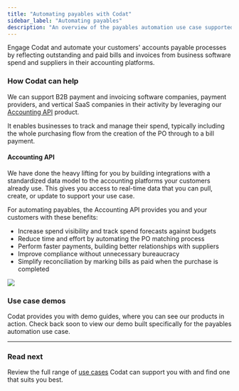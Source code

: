 ```yaml
---
title: "Automating payables with Codat"
sidebar_label: "Automating payables"
description: "An overview of the payables automation use case supported by Codat"
---
```


Engage Codat and automate your customers' accounts payable processes by reflecting outstanding and paid bills and invoices from business software spend and suppliers in their accounting platforms.

### How Codat can help

We can support B2B payment and invoicing software companies, payment providers, and vertical SaaS companies in their activity by leveraging our [Accounting API](/accounting-api/overview) product. 

It enables businesses to track and manage their spend, typically including the whole purchasing flow from the creation of the PO through to a bill payment.

#### Accounting API

We have done the heavy lifting for you by building integrations with a standardized data model to the accounting platforms your customers already use. This gives you access to real-time data that you can pull, create, or update to support your use case.

For automating payables, the Accounting API provides you and your customers with these benefits:

- Increase spend visibility and track spend forecasts against budgets
- Reduce time and effort by automating the PO matching process
- Perform faster payments, building better relationships with suppliers
- Improve compliance without unnecessary bureaucracy
- Simplify reconciliation by marking bills as paid when the purchase is completed

![](/img/use-cases/summary-pages/d0c6b0b7-automating-payables.png)

### Use case demos

Codat provides you with demo guides, where you can see our products in action. Check back soon to view our demo built specifically for the payables automation use case.

---

### Read next

Review the full range of [use cases](/usecases/overview) Codat can support you with and find one that suits you best.
